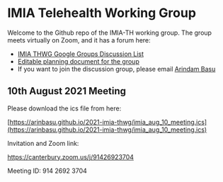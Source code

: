 # IMIA Telehealth Working Group
Welcome to the Github repo of the IMIA-TH working group. 
The group meets virtually on Zoom, and it has a forum here:

- [IMIA THWG Google Groups Discussion List](https://groups.google.com/g/imia_tele)
- [Editable planning document for the group](https://arins-doc.herokuapp.com/UgCDNzNTSAC8zbpSiBj5Cg )
- If you want to join the discussion group, please email [Arindam Basu](mailto:arin.basu@gmail.com) 

## 10th August 2021 Meeting 
Please download the ics file from here:

[https://arinbasu.github.io/2021-imia-thwg/imia_aug_10_meeting.ics](https://arinbasu.github.io/2021-imia-thwg/imia_aug_10_meeting.ics)

Invitation and Zoom link:
 
[https://canterbury.zoom.us/j/91426923704 ](https://canterbury.zoom.us/j/91426923704)

Meeting ID: 914 2692 3704 




